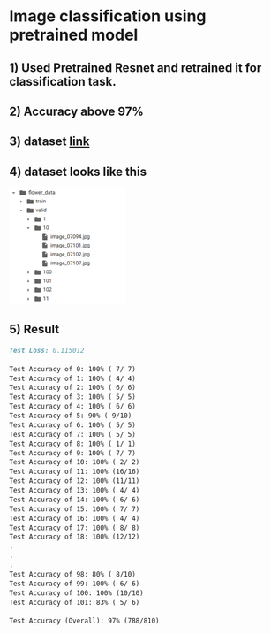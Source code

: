 # Image classification using pretrained model

## 1) Used Pretrained Resnet and retrained it for classification task.

## 2) Accuracy above 97%

## 3) dataset [link](http://www.robots.ox.ac.uk/~vgg/data/flowers/102/index.html)

## 4) dataset looks like this

 ![dataset_image](./dataset_image.png)

## 5) Result

``` markdown
Test Loss: 0.115012

Test Accuracy of 0: 100% ( 7/ 7)
Test Accuracy of 1: 100% ( 4/ 4)
Test Accuracy of 2: 100% ( 6/ 6)
Test Accuracy of 3: 100% ( 5/ 5)
Test Accuracy of 4: 100% ( 6/ 6)
Test Accuracy of 5: 90% ( 9/10)
Test Accuracy of 6: 100% ( 5/ 5)
Test Accuracy of 7: 100% ( 5/ 5)
Test Accuracy of 8: 100% ( 1/ 1)
Test Accuracy of 9: 100% ( 7/ 7)
Test Accuracy of 10: 100% ( 2/ 2)
Test Accuracy of 11: 100% (16/16)
Test Accuracy of 12: 100% (11/11)
Test Accuracy of 13: 100% ( 4/ 4)
Test Accuracy of 14: 100% ( 6/ 6)
Test Accuracy of 15: 100% ( 7/ 7)
Test Accuracy of 16: 100% ( 4/ 4)
Test Accuracy of 17: 100% ( 8/ 8)
Test Accuracy of 18: 100% (12/12)
.
.
.
Test Accuracy of 98: 80% ( 8/10)
Test Accuracy of 99: 100% ( 6/ 6)
Test Accuracy of 100: 100% (10/10)
Test Accuracy of 101: 83% ( 5/ 6)

Test Accuracy (Overall): 97% (788/810)
```
